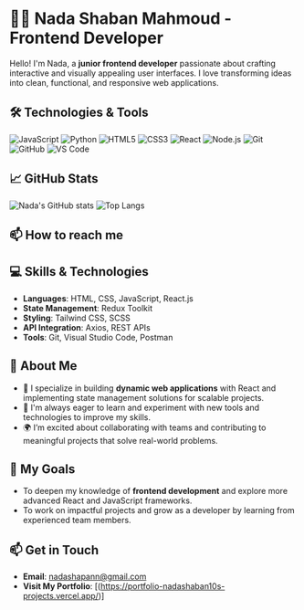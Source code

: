 # 👩‍💻 Nada Shaban Mahmoud - Frontend Developer

Hello! I'm Nada, a **junior frontend developer** passionate about crafting interactive and visually appealing user interfaces. I love transforming ideas into clean, functional, and responsive web applications.


## 🛠️ Technologies & Tools

![JavaScript](https://img.shields.io/badge/-JavaScript-F7DF1E?style=flat-square&logo=javascript&logoColor=black)
![Python](https://img.shields.io/badge/-Python-3776AB?style=flat-square&logo=python&logoColor=white)
![HTML5](https://img.shields.io/badge/-HTML5-E34F26?style=flat-square&logo=html5&logoColor=white)
![CSS3](https://img.shields.io/badge/-CSS3-1572B6?style=flat-square&logo=css3&logoColor=white)
![React](https://img.shields.io/badge/-React-61DAFB?style=flat-square&logo=react&logoColor=black)
![Node.js](https://img.shields.io/badge/-Node.js-339933?style=flat-square&logo=node.js&logoColor=white)
![Git](https://img.shields.io/badge/-Git-F05032?style=flat-square&logo=git&logoColor=white)
![GitHub](https://img.shields.io/badge/-GitHub-181717?style=flat-square&logo=github&logoColor=white)
![VS Code](https://img.shields.io/badge/-VS%20Code-007ACC?style=flat-square&logo=visual-studio-code&logoColor=white)

## 📈 GitHub Stats

![Nada's GitHub stats](https://github-readme-stats.vercel.app/api?username=nadashaban10&show_icons=true&theme=radical)
![Top Langs](https://github-readme-stats.vercel.app/api/top-langs/?username=nadashaban10&layout=compact&theme=radical)

## 📫 How to reach me


## 💻 Skills & Technologies

- **Languages**: HTML, CSS, JavaScript, React.js  
- **State Management**: Redux Toolkit  
- **Styling**: Tailwind CSS, SCSS  
- **API Integration**: Axios, REST APIs  
- **Tools**: Git, Visual Studio Code, Postman  

## 🌟 About Me

- 🚀 I specialize in building **dynamic web applications** with React and implementing state management solutions for scalable projects.  
- 📖 I'm always eager to learn and experiment with new tools and technologies to improve my skills.  
- 🌍 I’m excited about collaborating with teams and contributing to meaningful projects that solve real-world problems.  

## 🌱 My Goals

- To deepen my knowledge of **frontend development** and explore more advanced React and JavaScript frameworks.  
- To work on impactful projects and grow as a developer by learning from experienced team members.  

## 📫 Get in Touch

- **Email**: [nadashapann@gmail.com](mailto:nadashapann@gmail.com)  
- **Visit My Portfolio**: [(https://portfolio-nadashaban10s-projects.vercel.app/)]

